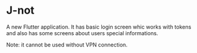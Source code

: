 # J-not

A new Flutter application. It has basic login screen whic works with tokens and also has some screens about users special informations. 

Note: it cannot be used without VPN connection.
